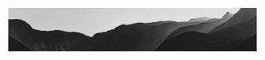 ![Header](https://raw.githubusercontent.com/asonnleitner/asonnleitner/master/static/header.png "Header")
